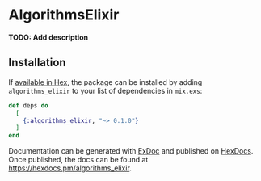 # AlgorithmsElixir

**TODO: Add description**

## Installation

If [available in Hex](https://hex.pm/docs/publish), the package can be installed
by adding `algorithms_elixir` to your list of dependencies in `mix.exs`:

```elixir
def deps do
  [
    {:algorithms_elixir, "~> 0.1.0"}
  ]
end
```

Documentation can be generated with [ExDoc](https://github.com/elixir-lang/ex_doc)
and published on [HexDocs](https://hexdocs.pm). Once published, the docs can
be found at <https://hexdocs.pm/algorithms_elixir>.

